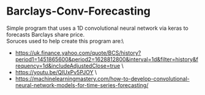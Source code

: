 # Barclays-Conv-Forecasting
Simple program that uses a 1D convolutional neural network via keras to forecasts Barclays share price.\
Soruces used to help create this program are:\
- https://uk.finance.yahoo.com/quote/BCS/history?period1=1451865600&period2=1628812800&interval=1d&filter=history&frequency=1d&includeAdjustedClose=true \
- https://youtu.be/QIUxPv5PJOY \
- https://machinelearningmastery.com/how-to-develop-convolutional-neural-network-models-for-time-series-forecasting/ 
